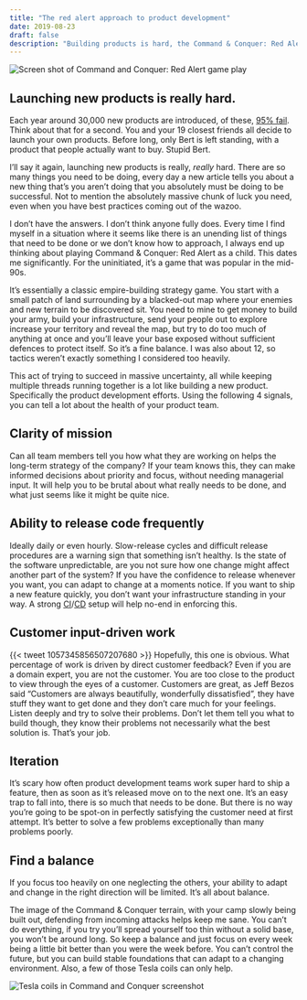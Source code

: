 ```yaml
---
title: "The red alert approach to product development"
date: 2019-08-23
draft: false
description: "Building products is hard, the Command & Conquer: Red Alert approach to product development keeps me sane."
---
```


![Screen shot of Command and Conquer: Red Alert game play](/images/command-and-conquer.jpg)

## Launching new products is really hard.

Each year around 30,000 new products are introduced, of these, [95% fail](https://hbswk.hbs.edu/item/clay-christensens-milkshake-marketing). Think about that for a second. You and your 19 closest friends all decide to launch your own products. Before long, only Bert is left standing, with a product that people actually want to buy. Stupid Bert.

I’ll say it again, launching new products is really, _really_ hard. There are so many things you need to be doing, every day a new article tells you about a new thing that’s you aren’t doing that you absolutely must be doing to be successful. Not to mention the absolutely massive chunk of luck you need, even when you have best practices coming out of the wazoo.

I don’t have the answers. I don’t think anyone fully does. Every time I find myself in a situation where it seems like there is an unending list of things that need to be done or we don’t know how to approach, I always end up thinking about playing Command & Conquer: Red Alert as a child. This dates me significantly. For the uninitiated, it’s a game that was popular in the mid-90s.

It’s essentially a classic empire-building strategy game. You start with a small patch of land surrounding by a blacked-out map where your enemies and new terrain to be discovered sit. You need to mine to get money to build your army, build your infrastructure, send your people out to explore increase your territory and reveal the map, but try to do too much of anything at once and you’ll leave your base exposed without sufficient defences to protect itself. So it’s a fine balance. I was also about 12, so tactics weren’t exactly something I considered too heavily.

This act of trying to succeed in massive uncertainty, all while keeping multiple threads running together is a lot like building a new product. Specifically the product development efforts. Using the following 4 signals, you can tell a lot about the health of your product team.

## Clarity of mission

Can all team members tell you how what they are working on helps the long-term strategy of the company? If your team knows this, they can make informed decisions about priority and focus, without needing managerial input. It will help you to be brutal about what really needs to be done, and what just seems like it might be quite nice.

## Ability to release code frequently

Ideally daily or even hourly. Slow-release cycles and difficult release procedures are a warning sign that something isn’t healthy. Is the state of the software unpredictable, are you not sure how one change might affect another part of the system? If you have the confidence to release whenever you want, you can adapt to change at a moments notice. If you want to ship a new feature quickly, you don’t want your infrastructure standing in your way. A strong [CI](https://en.wikipedia.org/wiki/Continuous_integration)/[CD](https://en.wikipedia.org/wiki/Continuous_delivery) setup will help no-end in enforcing this.

## Customer input-driven work

{{< tweet 1057345856507207680 >}}
Hopefully, this one is obvious. What percentage of work is driven by direct customer feedback? Even if you are a domain expert, you are not the customer. You are too close to the product to view through the eyes of a customer. Customers are great, as Jeff Bezos said “Customers are always beautifully, wonderfully dissatisfied”, they have stuff they want to get done and they don’t care much for your feelings. Listen deeply and try to solve their problems. Don’t let them tell you what to build though, they know their problems not necessarily what the best solution is. That’s your job.

## Iteration

It’s scary how often product development teams work super hard to ship a feature, then as soon as it’s released move on to the next one. It’s an easy trap to fall into, there is so much that needs to be done. But there is no way you’re going to be spot-on in perfectly satisfying the customer need at first attempt. It’s better to solve a few problems exceptionally than many problems poorly.

## Find a balance

If you focus too heavily on one neglecting the others, your ability to adapt and change in the right direction will be limited. It’s all about balance.

The image of the Command & Conquer terrain, with your camp slowly being built out, defending from incoming attacks helps keep me sane. You can’t do everything, if you try you’ll spread yourself too thin without a solid base, you won’t be around long. So keep a balance and just focus on every week being a little bit better than you were the week before. You can’t control the future, but you can build stable foundations that can adapt to a changing environment. Also, a few of those Tesla coils can only help.

![Tesla coils in Command and Conquer screenshot](/images/tesla-coil.jpg)
